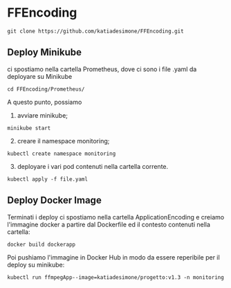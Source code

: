 # FFEncoding
```
git clone https://github.com/katiadesimone/FFEncoding.git 
```
## Deploy Minikube
ci spostiamo nella cartella Prometheus, dove ci sono i file .yaml da deployare su Minikube
```
cd FFEncoding/Prometheus/
```
A questo punto, possiamo 
1. avviare minikube;
```
minikube start
```
2. creare il namespace monitoring;
```
kubectl create namespace monitoring 
```
3. deployare i vari pod contenuti nella cartella corrente.
```
kubectl apply -f file.yaml
```
## Deploy Docker Image
Terminati i deploy ci spostiamo nella cartella ApplicationEncoding e creiamo l'immagine docker a partire dal Dockerfile ed il contesto contenuti nella cartella:
```
docker build dockerapp
```
Poi pushiamo l'immagine in Docker Hub in modo da essere reperibile per il deploy su minikube:
```
kubectl run ffmpegApp--image=katiadesimone/progetto:v1.3 -n monitoring
```
